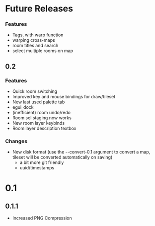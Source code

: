 # Future Releases

### Features

- Tags, with warp function
- warping cross-maps
- room titles and search
- select multiple rooms on map

## 0.2

### Features

- Quick room switching
- Improved key and mouse bindings for draw/tileset
- New last used palette tab
- egui_dock
- (inefficient) room undo/redo
- Room sel staging now works
- New room layer keybinds
- Room layer description textbox

### Changes

- New disk format (use the --convert-0.1 argument to convert a map, tileset will be converted automatically on saving)
    - a bit more git friendly
    - uuid/timestamps

# 0.1

## 0.1.1

- Increased PNG Compression

